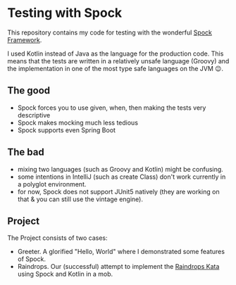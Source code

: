 # Testing with Spock

This repository contains my code for testing with the wonderful
[Spock Framework](http://spockframework.org/).

I used Kotlin instead of Java as the language for the production code.
This means that the tests are written in a relatively unsafe language 
(Groovy) and the implementation in one of the most type safe
languages on the JVM :wink:.

## The good

* Spock forces you to use given, when, then making the tests very
  descriptive
* Spock makes mocking much less tedious
* Spock supports even Spring Boot

## The bad

* mixing two languages (such as Groovy and Kotlin) might be confusing.
* some intentions in IntelliJ (such as create Class) don't work
  currently in a polyglot environment.
* for now, Spock does not support JUnit5 natively (they are working on that
  & you can still use the vintage engine).

## Project

The Project consists of two cases:

* Greeter. A glorified "Hello, World" where I demonstrated some 
  features of Spock.
* Raindrops. Our (successful) attempt to implement the 
  [Raindrops Kata](https://github.com/Brunty/php-code-katas/tree/master/raindrops)
  using Spock and Kotlin in a mob.

